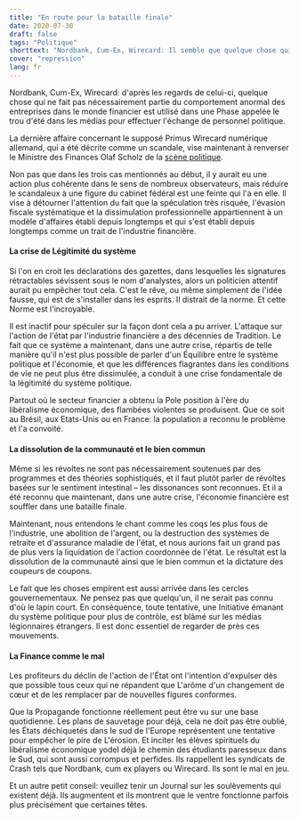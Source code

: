 ```yaml
---
title: "En route pour la bataille finale"
date: 2020-07-30
draft: false
tags: "Politique"
shorttext: "Nordbank, Cum-Ex, Wirecard: Il semble que quelque chose qui ne fait pas nécessairement partie d'une conduite commerciale anormale dans le monde financier soit utilisé dans les médias pour effectuer l'échange de personnel politique."
cover: "repression"
lang: fr
---
```


Nordbank, Cum-Ex, Wirecard: d'après les regards de celui-ci, quelque chose qui ne fait pas nécessairement partie du comportement anormal des entreprises dans le monde financier est utilisé dans une Phase appelée le trou d'été dans les médias pour effectuer l'échange de personnel politique.

La dernière affaire concernant le supposé Primus Wirecard numérique allemand, qui a été décrite comme un scandale, vise maintenant à renverser le Ministre des Finances Olaf Scholz de la [scène politique](https://www.abendzeitung-muenchen.de/inhalt.bundesfinanzminister-wirecard-olaf-scholz-muss-viele-fragen-beantworten.07b1edb7-5c70-4b74-afe6-8cd227efe00e.html "Olaf Scholz muss viele Fragen beantworten").

Non pas que dans les trois cas mentionnés au début, il y aurait eu une action plus cohérente dans le sens de nombreux observateurs, mais réduire le scandaleux à une figure du cabinet fédéral est une feinte qui l'a en elle. Il vise à détourner l'attention du fait que la spéculation très risquée, l'évasion fiscale systématique et la dissimulation professionnelle appartiennent à un modèle d'affaires établi depuis longtemps et qui s'est établi depuis longtemps comme un trait de l'industrie financière.

#### La crise de Légitimité du système

Si l'on en croit les déclarations des gazettes, dans lesquelles les signatures rétractables sévissent sous le nom d'analystes, alors un politicien attentif aurait pu empêcher tout cela. C'est le rêve, ou même simplement de l'idée fausse, qui est de s'installer dans les esprits. Il distrait de la norme. Et cette Norme est l'incroyable.

Il est inactif pour spéculer sur la façon dont cela a pu arriver. L'attaque sur l'action de l'état par l'industrie financière a des décennies de Tradition. Le fait que ce système a maintenant, dans une autre crise, répartis de telle manière qu'il n'est plus possible de parler d'un Équilibre entre le système politique et l'économie, et que les différences flagrantes dans les conditions de vie ne peut plus être dissimulée, a conduit à une crise fondamentale de la légitimité du système politique.

Partout où le secteur financier a obtenu la Pole position à l'ère du libéralisme économique, des flambées violentes se produisent. Que ce soit au Brésil, aux Etats-Unis ou en France: la population a reconnu le problème et l'a convoité.

#### La dissolution de la communauté et le bien commun

Même si les révoltes ne sont pas nécessairement soutenues par des programmes et des théories sophistiqués, et il faut plutôt parler de révoltes basées sur le sentiment intestinal – les dissonances sont reconnues. Et il a été reconnu que maintenant, dans une autre crise, l'économie financière est souffler dans une bataille finale.

Maintenant, nous entendons le chant comme les coqs les plus fous de l'industrie, une abolition de l'argent, ou la destruction des systèmes de retraite et d'assurance maladie de l'état, et nous aurions fait un grand pas de plus vers la liquidation de l'action coordonnée de l'état. Le résultat est la dissolution de la communauté ainsi que le bien commun et la dictature des coupeurs de coupons.

Le fait que les choses empirent est aussi arrivée dans les cercles gouvernementaux. Ne pensez pas que quelqu'un, il ne serait pas connu d'où le lapin court. En conséquence, toute tentative, une Initiative émanant du système politique pour plus de contrôle, est blâmé sur les médias légionnaires étrangers. Il est donc essentiel de regarder de près ces mouvements.

#### La Finance comme le mal

Les profiteurs du déclin de l'action de l'État ont l'intention d'expulser dès que possible tous ceux qui ne répandent que L'arôme d'un changement de cœur et de les remplacer par de nouvelles figures conformes.

Que la Propagande fonctionne réellement peut être vu sur une base quotidienne. Les plans de sauvetage pour déjà, cela ne doit pas être oublié, les États déchiquetés dans le sud de l'Europe représentent une tentative pour empêcher le pire de L'érosion. Et inciter les élèves spirituels du libéralisme économique yodel déjà le chemin des étudiants paresseux dans le Sud, qui sont aussi corrompus et perfides. Ils rappellent les syndicats de Crash tels que Nordbank, cum ex players ou Wirecard. Ils sont le mal en jeu.

Et un autre petit conseil: veuillez tenir un Journal sur les soulèvements qui existent déjà. Ils augmentent et ils montrent que le ventre fonctionne parfois plus précisément que certaines têtes.
